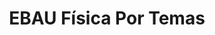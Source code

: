 ---
title: "EBAU Física Por Temas"  # Add a page title.
summary: "Preguntas resueltas de EBAU Física."  # Add a page description.
type: "widget_page"  # Page type is a Widget Page
url: "recursos-fisica-quimica/ebau/fisica/preguntas"
---